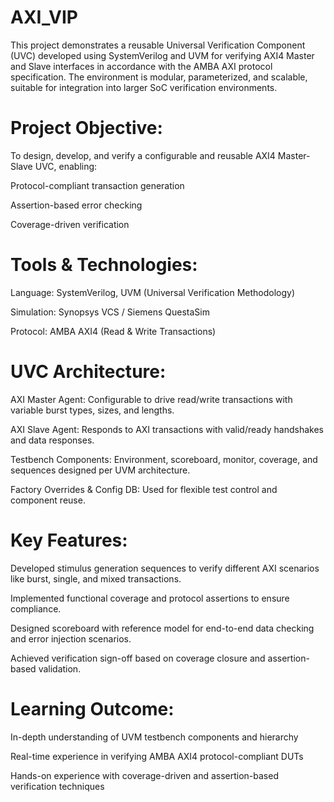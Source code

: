 # AXI_VIP
This project demonstrates a reusable Universal Verification Component (UVC) developed using SystemVerilog and UVM for verifying AXI4 Master and Slave interfaces in accordance with the AMBA AXI protocol specification. The environment is modular, parameterized, and scalable, suitable for integration into larger SoC verification environments.

# Project Objective:
To design, develop, and verify a configurable and reusable AXI4 Master-Slave UVC, enabling:

Protocol-compliant transaction generation

Assertion-based error checking

Coverage-driven verification

# Tools & Technologies:
Language: SystemVerilog, UVM (Universal Verification Methodology)

Simulation: Synopsys VCS / Siemens QuestaSim

Protocol: AMBA AXI4 (Read & Write Transactions)

# UVC Architecture:
AXI Master Agent: Configurable to drive read/write transactions with variable burst types, sizes, and lengths.

AXI Slave Agent: Responds to AXI transactions with valid/ready handshakes and data responses.

Testbench Components: Environment, scoreboard, monitor, coverage, and sequences designed per UVM architecture.

Factory Overrides & Config DB: Used for flexible test control and component reuse.

# Key Features:
Developed stimulus generation sequences to verify different AXI scenarios like burst, single, and mixed transactions.

Implemented functional coverage and protocol assertions to ensure compliance.

Designed scoreboard with reference model for end-to-end data checking and error injection scenarios.

Achieved verification sign-off based on coverage closure and assertion-based validation.

# Learning Outcome:
In-depth understanding of UVM testbench components and hierarchy

Real-time experience in verifying AMBA AXI4 protocol-compliant DUTs

Hands-on experience with coverage-driven and assertion-based verification techniques


